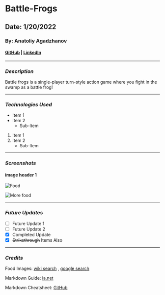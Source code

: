 # **Battle-Frogs**
## **Date**: 1/20/2022
### **By**: Anatoliy Agadzhanov
#### [GitHub](https://github.com/yesanatoliy) | [LinkedIn](https://www.linkedin.com/in/anatoliy-agadzhanov-5a2a54173/)
***
### ***Description***
Battle frogs is a single-player turn-style action game where you fight in the swamp as a battle frog!

***
### ***Technologies Used***
* Item 1
* Item 2
    * Sub-Item

1. Item 1
2. Item 2
    * Sub-Item
***
### ***Screenshots***

#### **image header 1**
![Food](https://upload.wikimedia.org/wikipedia/commons/thumb/6/6d/Good_Food_Display_-_NCI_Visuals_Online.jpg/1599px-Good_Food_Display_-_NCI_Visuals_Online.jpg)

![More food](https://cdn.britannica.com/36/123536-050-95CB0C6E/Variety-fruits-vegetables.jpg)
***
### ***Future Updates***
- [ ] Future Update 1
- [ ] Future Update 2
- [x] Completed Update
- [x] ~~Strikethrough~~ Items Also
***
### ***Credits***

Food Images: [wiki search](https://en.wikipedia.org/wiki/File:Good_Food_Display_-_NCI_Visuals_Online.jpg) , [google search](https://www.britannica.com/topic/food)

Markdown Guide: [ia.net](ia.net)

Markdown Cheatsheet: [GitHub](github.com)